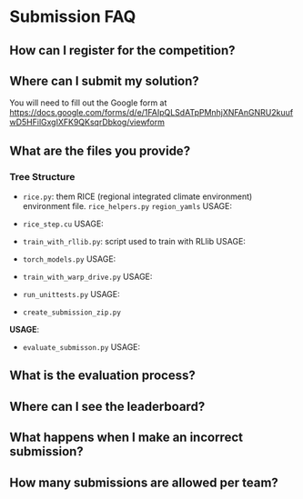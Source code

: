 # Submission FAQ

## How can I register for the competition?

## Where can I submit my solution?
You will need to fill out the Google form at
https://docs.google.com/forms/d/e/1FAIpQLSdATpPMnhjXNFAnGNRU2kuufwD5HFilGxgIXFK9QKsqrDbkog/viewform

## What are the files you provide?

### Tree Structure

- `rice.py`: them RICE (regional integrated climate environment) environment file.
`rice_helpers.py`
`region_yamls`
USAGE:


- `rice_step.cu`
USAGE:


- `train_with_rllib.py`: script used to train with RLlib
USAGE:


- `torch_models.py`
USAGE:


- `train_with_warp_drive.py`
USAGE:


- `run_unittests.py`
USAGE:


- `create_submission_zip.py`

**USAGE**:


- `evaluate_submisson.py`
USAGE:

## What is the evaluation process?

## Where can I see the leaderboard?

## What happens when I make an incorrect submission?

## How many submissions are allowed per team?
